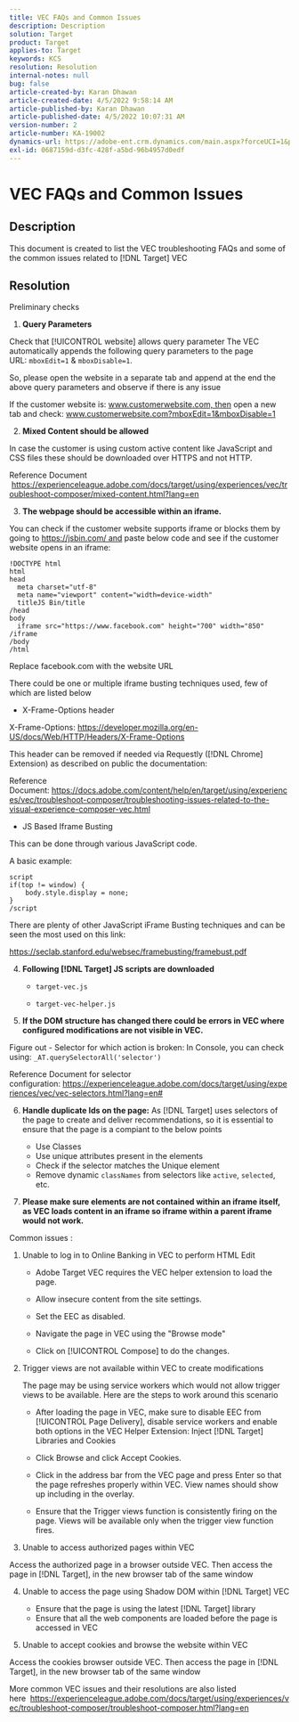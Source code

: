 ```yaml
---
title: VEC FAQs and Common Issues
description: Description
solution: Target
product: Target
applies-to: Target
keywords: KCS
resolution: Resolution
internal-notes: null
bug: false
article-created-by: Karan Dhawan
article-created-date: 4/5/2022 9:58:14 AM
article-published-by: Karan Dhawan
article-published-date: 4/5/2022 10:07:31 AM
version-number: 2
article-number: KA-19002
dynamics-url: https://adobe-ent.crm.dynamics.com/main.aspx?forceUCI=1&pagetype=entityrecord&etn=knowledgearticle&id=d85d96e3-c6b4-ec11-983f-000d3a5d0d73
exl-id: 0687159d-d3fc-428f-a5bd-96b4957d0edf
---
```

# VEC FAQs and Common Issues

## Description


This document is created to list the VEC troubleshooting FAQs and some of the common issues related to [!DNL Target] VEC


## Resolution


Preliminary checks

1. <b>Query Parameters</b>


Check that [!UICONTROL website] allows query parameter
The VEC automatically appends the following query parameters to the page URL: `mboxEdit=1` & `mboxDisable=1`.

So, please open the website in a separate tab and append at the end the above query parameters and observe if there is any issue

If the customer website is: www.customerwebsite.com, then open a new tab and check: www.customerwebsite.com?mboxEdit=1&mboxDisable=1

2. <b>Mixed Content should be allowed</b>


In case the customer is using custom active content like JavaScript and CSS files these should be downloaded over HTTPS and not HTTP.

Reference Document  https://experienceleague.adobe.com/docs/target/using/experiences/vec/troubleshoot-composer/mixed-content.html?lang=en

3. <b>The webpage should be accessible within an iframe.</b>


You can check if the customer website supports iframe or blocks them by going to https://jsbin.com/ and paste below code and see if the customer website opens in an iframe:

```
!DOCTYPE html
html
head
  meta charset="utf-8"
  meta name="viewport" content="width=device-width"
  titleJS Bin/title
/head
body
  iframe src="https://www.facebook.com" height="700" width="850" /iframe
/body
/html
```

Replace facebook.com with the website URL

There could be one or multiple iframe busting techniques used, few of which are listed below

- X-Frame-Options header


X-Frame-Options: https://developer.mozilla.org/en-US/docs/Web/HTTP/Headers/X-Frame-Options

This header can be removed if needed via Requestly ([!DNL Chrome] Extension) as described on public the documentation: 

Reference Document: https://docs.adobe.com/content/help/en/target/using/experiences/vec/troubleshoot-composer/troubleshooting-issues-related-to-the-visual-experience-composer-vec.html

- JS Based Iframe Busting


This can be done through various JavaScript code.

A basic example:

```
script
if(top != window) {
    body.style.display = none;
}
/script
```

There are plenty of other JavaScript iFrame Busting techniques and can be seen the most used on this link:

https://seclab.stanford.edu/websec/framebusting/framebust.pdf

4. <b>Following [!DNL Target] JS scripts are downloaded</b>

    - `target-vec.js`

    - `target-vec-helper.js`

5. <b>If the DOM structure has changed there could be errors in VEC where configured modifications are not visible in VEC.</b>


Figure out - Selector for which action is broken: In Console, you can check using: `_AT.querySelectorAll('selector')`

Reference Document for selector configuration: https://experienceleague.adobe.com/docs/target/using/experiences/vec/vec-selectors.html?lang=en#

6. <b>Handle duplicate Ids on the page:</b> As [!DNL Target] uses selectors of the page to create and deliver recommendations, so it is essential to ensure that the page is a compiant to the below points

    - Use Classes
    - Use unique attributes present in the elements
    - Check if the selector matches the Unique element
    - Remove dynamic `classNames` from selectors like `active`, `selected`, etc.

7. <b>Please make sure elements are not contained within an iframe itself, as VEC loads content in an iframe so iframe within a parent iframe would not work.</b>


Common issues :

1. Unable to log in to Online Banking in VEC to perform HTML Edit

    - Adobe Target VEC requires the VEC helper extension to load the page.

    - Allow insecure content from the site settings.

    - Set the EEC as disabled.

    - Navigate the page in VEC using the "Browse mode"

    - Click on [!UICONTROL Compose] to do the changes.


2. Trigger views are not available within VEC to create modifications

    The page may be using service workers which would not allow trigger views to be available. Here are the steps to work around this scenario

    - After loading the page in VEC, make sure to disable EEC from [!UICONTROL Page Delivery], disable service workers and enable both options in the VEC Helper Extension: Inject [!DNL Target] Libraries and Cookies
    
    - Click Browse and click Accept Cookies.
    
    - Click in the address bar from the VEC page and press Enter so that the page refreshes properly within VEC. View names should show up including in the overlay.
    
    - Ensure that the Trigger views function is consistently firing on the page. Views will be available only when the trigger view function fires.



3. Unable to access authorized pages within VEC

Access the authorized page in a browser outside VEC. Then access the page in [!DNL Target], in the new browser tab of the same window 

4. Unable to access the page using Shadow DOM within [!DNL Target] VEC

    - Ensure that the page is using the latest [!DNL Target] library
    - Ensure that all the web components are loaded before the page is accessed in VEC

5. Unable to accept cookies and browse the website within VEC

Access the cookies browser outside VEC. Then access the page in [!DNL Target], in the new browser tab of the same window 



More common VEC issues and their resolutions are also listed here  https://experienceleague.adobe.com/docs/target/using/experiences/vec/troubleshoot-composer/troubleshoot-composer.html?lang=en

